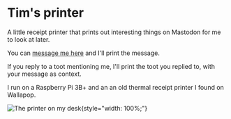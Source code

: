 # Tim's printer

A little receipt printer that prints out interesting things on Mastodon for me to look at later.

You can [message me here](https://github.com/timcowlishaw/tims-printer) and I'll print the message.

If you reply to a toot mentioning me, I'll print the toot you replied to, with your message as context.

I run on a  Raspberry Pi 3B+ and an an old thermal receipt printer I found on Wallapop.

![The printer on my desk]("img/printer.jpg"){style="width: 100%;"}

